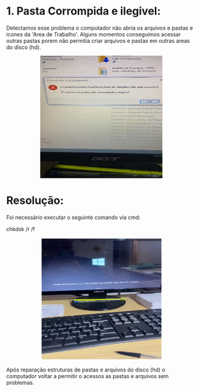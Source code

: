 # 1. Pasta Corrompida e ilegivel:

Detectamos esse problema o computador não abria os arquivos e pastas e icones da 'Area de Trabalho'.
Alguns momentos conseguimos acessar outras pastas porem não permitia criar arquivos e pastas em outras areas do disco (hd).

<p align="center">
    <img src="pasta-corrompida-ilegivel.jpeg" width="324" height="324">
</p>
  
# Resolução:

Foi necessário executar o seguinte comando via cmd:

chkdsk /r /f

<p align="center">
    <img src="correcaododisco.png" width="324" height="324">
</p>


Após reparação estruturas de pastas e arquivos do disco (hd) o computador voltar a permitir o acessos as pastas e arquivos sem problemas.



